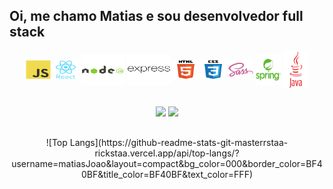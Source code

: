 ## Oi, me chamo Matias e sou desenvolvedor full stack 

<div align="center">
  <img align="center"  height="30" width="40" src="https://github.com/devicons/devicon/blob/master/icons/javascript/javascript-original.svg">
  <img align="center"  height="30" width="40" src="https://github.com/devicons/devicon/blob/master/icons/react/react-original-wordmark.svg">
   <img align="center" height="50" width="70"  src="https://github.com/devicons/devicon/blob/master/icons/nodejs/nodejs-original-wordmark.svg">
   <img align="center" height="50" width="70"  src="https://github.com/devicons/devicon/blob/master/icons/express/express-original-wordmark.svg">
  <img align="center"  height="30" width="40" src="https://github.com/devicons/devicon/blob/master/icons/html5/html5-original-wordmark.svg">
  <img align="center" height="30" width="40"  src="https://github.com/devicons/devicon/blob/master/icons/css3/css3-original-wordmark.svg">
  <img align="center" height="30" width="40"  src="https://github.com/devicons/devicon/blob/master/icons/sass/sass-original.svg"/>
  <img align="center" height="50" width="40"  src="https://github.com/devicons/devicon/blob/master/icons/spring/spring-original-wordmark.svg"/>
  <img align="center" height="60" width="40"  src="https://github.com/devicons/devicon/blob/master/icons/java/java-plain-wordmark.svg"/>
</div>  

##


<div align="center">
  <a href = "mailto:joaovictor.a4@gmail.com"><img src="https://img.shields.io/badge/-Gmail-%23333?style=for-the-badge&logo=gmail&logoColor=white" target="_blank"></a>
  <a href="https://www.linkedin.com/in/joao-matias-oliveira/" target="_blank"><img src="https://img.shields.io/badge/-LinkedIn-%230077B5?style=for-the-badge&logo=linkedin&logoColor=white" target="_blank"></a> 
</div>

##
<div align="center">
![Top Langs](https://github-readme-stats-git-masterrstaa-rickstaa.vercel.app/api/top-langs/?username=matiasJoao&layout=compact&bg_color=000&border_color=BF40BF&title_color=BF40BF&text_color=FFF)
</div>
